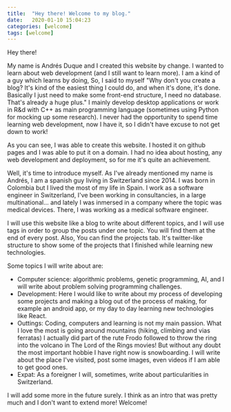 ```yaml
---
title:  "Hey there! Welcome to my blog."
date:   2020-01-10 15:04:23
categories: [welcome]
tags: [welcome]
---
```


Hey there!

My name is Andrés Duque and I created this website by change. I wanted to learn about web development (and I still want to learn more). I am a kind of a guy which learns by doing, So, I said to myself "Why don't you create a blog? It's kind of the easiest thing I could do, and when it's done, it's done. Basically I just need to make some front-end structure, I need no database. That's already a huge plus." I mainly develop desktop applications or work in R&d with C++ as main programming language (sometimes using Python for mocking up some research).  I never had the opportunity to spend time learning web development, now I have it, so I didn't have excuse to not get down to work!

As you can see, I was able to create this website. I hosted it on github pages and I was able to put it on a domain. I had no idea about hosting, any web development and deployment, so for me it's quite an achievement.

Well, it's time to introduce myself. As I've already mentioned my name is Andrés, I am a spanish guy living in Switzerland since 2014. I was born in Colombia but I lived the most of my life in Spain. I work as a software engineer in Switzerland, I've been working in consultancies, in a large multinational... and lately I was inmersed in a company where the topic was medical devices. There, I was working as a medical software engineer.

I will use this website like a blog to write about different topics, and I will use tags in order to group the posts under one topic. You will find them at the end of every post. Also, You can find the projects tab. It's twitter-like structure to show some of the projects that I finished while learning new technologies.

Some topics I will write about are:

  - Computer science: algorithmic problems, genetic programming, AI, and I will write about problem solving programming challenges.
  - Development: Here I would like to write about my process of developing some projects and making a blog out of the process of making, for example an android app, or my day to day learning new technologies like React.
  - Outtings: Coding, computers and learning is not my main passion. What I love the most is going around mountains (hiking, climbing and  vias ferratas) I actually did part of the rute Frodo followed to throw the ring into the volcano in The Lord of the Rings movies! But without any doubt the most important hobbie I have right now is snowboarding. I will write about the place I've visited, post some images, even videos if I am able to get good ones.
  - Expat: As a foreigner I will, sometimes, write about particularities in Switzerland.

I will add some more in the future surely. I think as an intro that was pretty much and I don't want to extend more! Welcome!
